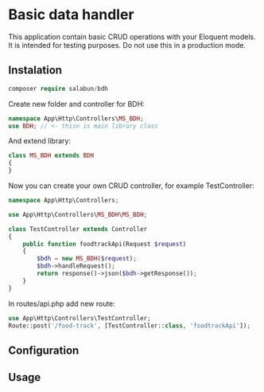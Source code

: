 # Basic data handler

This application contain basic CRUD operations with your Eloquent models. It is intended for testing purposes. Do not use this in a production mode.

## Instalation
```php
composer require salabun/bdh
```
Create new folder and controller for BDH:
```php
namespace App\Http\Controllers\MS_BDH;
use BDH; // <- thisn is main library class
```
And extend library:
```php
class MS_BDH extends BDH
{
}
```
Now you can create your own CRUD controller, for example TestController:
```php
namespace App\Http\Controllers;

use App\Http\Controllers\MS_BDH\MS_BDH;

class TestController extends Controller
{
    public function foodtrackApi(Request $request)
    {
        $bdh = new MS_BDH($request);
        $bdh->handleRequest();
        return response()->json($bdh->getResponse());
    }
}
```
In routes/api.php add new route:
```php
use App\Http\Controllers\TestController;
Route::post('/food-track', [TestController::class, 'foodtrackApi']);
```


## Configuration

## Usage
